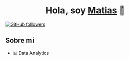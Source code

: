 <div align="center">
<h1 align="center">Hola, soy <a href="https://github.com/MG-Data">Matias</a> 👋</h1>
</div>

[![GitHub followers](https://img.shields.io/github/followers/MG-Data?style=social)](https://github.com/MG-Data)

## Sobre mi

- 📊 Data Analytics
